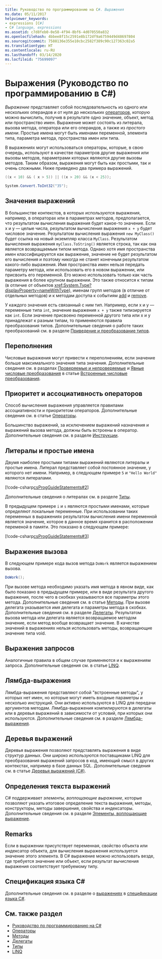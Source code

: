 ```yaml
---
title: Руководство по программированию на C#. Выражения
ms.date: 05/11/2017
helpviewer_keywords:
- expressions [C#]
- C# language, expressions
ms.assetid: c7d8feb0-0e58-4f94-8bf6-4d070550a832
ms.openlocfilehash: 4bbee8f15c2591e8b172df9a6759449d48697804
ms.sourcegitcommit: 7588136e355e10cbc2582f389c90c127363c02a5
ms.translationtype: HT
ms.contentlocale: ru-RU
ms.lasthandoff: 03/14/2020
ms.locfileid: "75699097"
---
```

# <a name="expressions-c-programming-guide"></a>Выражения (Руководство по программированию в C#)

*Выражение* представляет собой последовательность из одного или нескольких операндов и от нуля до нескольких [операторов](../../language-reference/operators/index.md), которую можно вычислить, получив в результате одно значение, объект, метод или пространство имен. Выражение может состоять из литерала, вызова метода, оператора или его операндов, а также из *простого имени*. Простые имена могут быть именами переменной, элемента типа, параметра метода, пространства имен или типа.  
  
 В выражениях могут использоваться операторы, которые, в свою очередь, используют в качестве параметров другие выражения или вызовы методов, параметрами которых являются другие вызовы методов. Таким образом, выражения могут быть как простыми, так и очень сложными. Ниже приведено два примера выражений.  
  
```csharp  
((x < 10) && ( x > 5)) || ((x > 20) && (x < 25));

System.Convert.ToInt32("35");  
```  
  
## <a name="expression-values"></a>Значения выражений

 В большинстве контекстов, в которых используются выражения, например, в операторах или в параметрах методов, предполагается, что результатом вычисления выражения будет какое-то значение. Если x и y — целые числа, результатом вычисления выражения `x + y` будет числовое значение. Результатом вычисления выражения `new MyClass()` будет ссылка на новый экземпляр класса `MyClass`. Результатом вычисления выражения `myClass.ToString()` является строка, так как она является возвращаемым типом метода. Однако хотя имя пространства имен классифицируется как выражение, значение не будет результатом его вычисления и поэтому никогда не станет конечным результатом какого-либо выражения. Имя пространства имен нельзя передать параметру метода, или использовать его в новом выражении, или присвоить его переменной. Его можно использовать только как часть выражения в более крупном выражении. Это также относится к типам (в отличие от объектов <xref:System.Type?displayProperty=nameWithType>), именам групп методов (в отличие от отдельных методов) и к методам доступа к событиям [add](../../language-reference/keywords/add.md) и [remove](../../language-reference/keywords/remove.md).  
  
 У каждого значения есть связанный с ним тип. Например, если x и y — переменные типа `int`, значение выражения `x + y` также типизируется как `int`. Если значение присвоено переменной другого типа или x и y принадлежат к разным типам, то применяются правила преобразования типов. Дополнительные сведения о работе таких преобразований см. в разделе [Приведение и преобразование типов](../types/casting-and-type-conversions.md).  
  
## <a name="overflows"></a>Переполнения

 Числовые выражения могут привести к переполнениям, если значение больше максимального значения типа значения. Дополнительные сведения см. в разделах [Проверяемые и непроверяемые](../../language-reference/keywords/checked-and-unchecked.md) и [Явные числовые преобразования](../../language-reference/builtin-types/numeric-conversions.md#explicit-numeric-conversions) в статье [Встроенные числовые преобразования](../../language-reference/builtin-types/numeric-conversions.md).
  
## <a name="operator-precedence-and-associativity"></a>Приоритет и ассоциативность операторов

 Способ вычисления выражения управляется правилами ассоциативности и приоритетом операторов. Дополнительные сведения см. в статье [Операторы](../../language-reference/operators/index.md).  
  
 Большинство выражений, за исключением выражений назначения и выражений вызова метода, должны быть встроены в оператор. Дополнительные сведения см. в разделе [Инструкции](./statements.md).  
  
## <a name="literals-and-simple-names"></a>Литералы и простые имена

 Двумя наиболее простыми типами выражений являются литералы и простые имена. Литерал представляет собой постоянное значение, у которого нет имени. Например, в следующем примере `5` и `"Hello World"` являются литералами.  
  
 [!code-csharp[csProgGuideStatements#2](~/samples/snippets/csharp/VS_Snippets_VBCSharp/csProgGuideStatements/CS/Statements.cs#2)]  
  
 Дополнительные сведения о литералах см. в разделе [Типы](/dotnet/csharp/language-reference/keywords).  
  
 В предыдущем примере `i` и `s` являются простыми именами, которые определяют локальные переменные. При использовании таких переменных в выражениях результатом вычисления имени переменной является значение, которое в данное время хранится в расположении переменой в памяти. Это показано в следующем примере:  
  
 [!code-csharp[csProgGuideStatements#3](~/samples/snippets/csharp/VS_Snippets_VBCSharp/csProgGuideStatements/CS/Statements.cs#3)]

## <a name="invocation-expressions"></a>Выражения вызова

 В следующем примере кода вызов метода `DoWork` является выражением вызова.  
  
```csharp
DoWork();  
```  
  
 При вызове метода необходимо указать имя метода в явном виде, как было показано в предыдущем примере, или в виде результата другого выражения, после чего в скобках указываются все параметры этого метода. Дополнительные сведения см. в статье [Методы](../classes-and-structs/methods.md). При вызове делегата указывается имя делегата и параметры метода в скобках. Дополнительные сведения см. в разделе [Делегаты](../delegates/index.md). Результатом вызова метода или делегата является возвращаемое методом значение, если метод вообще возвращает значение. В качестве значений в выражениях нельзя использовать методы, возвращающие значение типа void.  

## <a name="query-expressions"></a>Выражения запросов

 Аналогичные правила в общем случае применяются и к выражениям запроса. Дополнительные сведения см. в статье [LINQ](../../linq/index.md).  
  
## <a name="lambda-expressions"></a>Лямбда-выражения

 Лямбда-выражения представляют собой "встроенные методы", у которых нет имен, но которые могут иметь входные параметры и несколько инструкций. Они активно используются в LINQ для передачи аргументов методам. Лямбда-выражения компилируются в делегаты или в деревья выражений в зависимости от условий, при которых они используются. Дополнительные сведения см. в разделе [Лямбда-выражения](lambda-expressions.md).  
  
## <a name="expression-trees"></a>Деревья выражений

Деревья выражения позволяют представлять выражения в виде структур данных. Они широко используются поставщиками LINQ для преобразования выражений запросов в код, имеющий смысл в других контекстах, например в базе данных SQL. Дополнительные сведения см. в статье [Деревья выражений (C#)](../concepts/expression-trees/index.md).
  
## <a name="expression-body-definitions"></a>Определения текста выражений

C# поддерживает *элементы, воплощающие выражение*, которые позволяют указать итоговое определение текста выражения, методы, конструкторы, методы завершения, свойства и индексаторы. Дополнительные сведения см. в разделе [Элементы, воплощающие выражение](expression-bodied-members.md).

## <a name="remarks"></a>Remarks

 Если в выражении присутствует переменная, свойство объекта или индексатор объекта, для вычисления выражения используется значение этого элемента. В C# выражение можно использовать везде, где требуется значение или объект, если результат вычисления выражения соответствует требуемому типу.  

## <a name="c-language-specification"></a>Спецификация языка C#

Дополнительные сведения см. в разделе о [выражениях](~/_csharplang/spec/expressions.md) в [спецификации языка C#](~/_csharplang/spec/introduction.md).

## <a name="see-also"></a>См. также раздел

- [Руководство по программированию на C#](../index.md)
- [Операторы](../../language-reference/operators/index.md)
- [Методы](../classes-and-structs/methods.md)
- [Делегаты](../delegates/index.md)
- [Типы](../types/index.md)
- [LINQ](../../linq/index.md)
